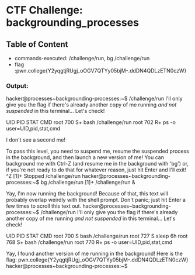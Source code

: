 # CTF Challenge: backgrounding_processes

## Table of Content

- commands-executed: /challenge/run, bg /challenge/run
- flag :pwn.college{Y2yqgtjRUgj_oOGV7QTYy05bjM-.ddDN4QDLzETN0czW}


### Output:

hacker@processes~backgrounding-processes:~$ /challenge/run
I'll only give you the flag if there's already another copy of me running *and 
not suspended* in this terminal... Let's check!

UID          PID STAT CMD
root         700 S+   bash /challenge/run
root         702 R+   ps -o user=UID,pid,stat,cmd

I don't see a second me!

To pass this level, you need to suspend me, resume the suspended process in the 
background, and then launch a new version of me! You can background me with 
Ctrl-Z (and resume me in the background with 'bg') or, if you're not ready to 
do that for whatever reason, just hit Enter and I'll exit!
^Z
[1]+  Stopped                 /challenge/run
hacker@processes~backgrounding-processes:~$ bg /challenge/run
[1]+ /challenge/run &



Yay, I'm now running the background! Because of that, this text will probably 
overlap weirdly with the shell prompt. Don't panic; just hit Enter a few times 
to scroll this text out.
hacker@processes~backgrounding-processes:~$ /challenge/run 
I'll only give you the flag if there's already another copy of me running *and 
not suspended* in this terminal... Let's check!

UID          PID STAT CMD
root         700 S    bash /challenge/run
root         727 S    sleep 6h
root         768 S+   bash /challenge/run
root         770 R+   ps -o user=UID,pid,stat,cmd

Yay, I found another version of me running in the background! Here is the flag:
pwn.college{Y2yqgtjRUgj_oOGV7QTYy05bjM-.ddDN4QDLzETN0czW}
hacker@processes~backgrounding-processes:~$ 

